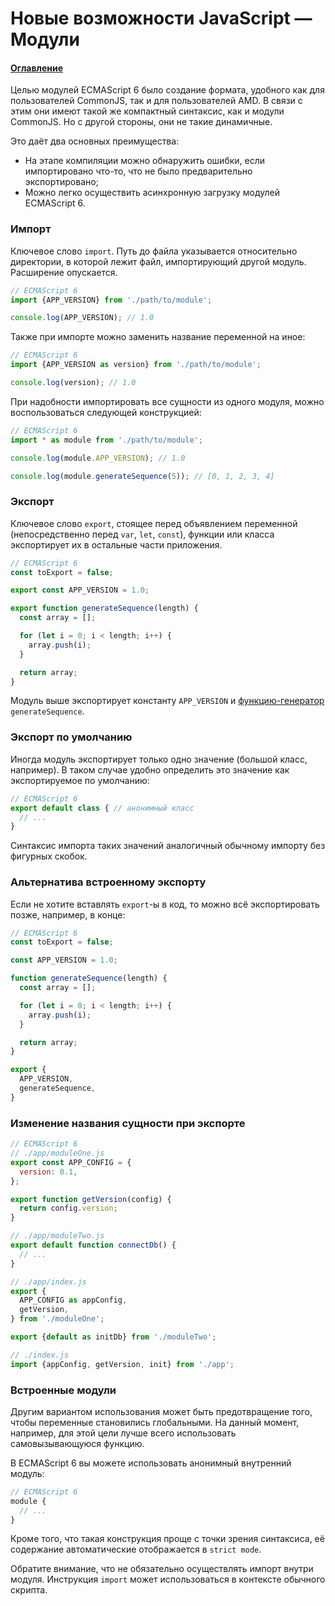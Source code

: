 # Новые возможности JavaScript — Модули

#### [Оглавление](../../README.md)

Целью модулей ECMAScript 6 было создание формата, удобного как для пользователей
CommonJS, так и для пользователей AMD. В связи с этим они имеют такой же компактный
синтаксис, как и модули CommonJS. Но с другой стороны, они не такие динамичные.

Это даёт два основных преимущества:
- На этапе компиляции можно обнаружить ошибки, если импортировано что-то, что не
было предварительно экспортировано;
- Можно легко осуществить асинхронную загрузку модулей ECMAScript 6.

### Импорт

Ключевое слово `import`. Путь до файла указывается относительно директории, в которой
лежит файл, импортирующий другой модуль. Расширение опускается.

```javascript
// ECMAScript 6
import {APP_VERSION} from './path/to/module';

console.log(APP_VERSION); // 1.0
```

Также при импорте можно заменить название переменной на иное:

```javascript
// ECMAScript 6
import {APP_VERSION as version} from './path/to/module';

console.log(version); // 1.0
```

При надобности импортировать все сущности из одного модуля, можно воспользоваться
следующей конструкцией:

```javascript
// ECMAScript 6
import * as module from './path/to/module';

console.log(module.APP_VERSION); // 1.0

console.log(module.generateSequence(5)); // [0, 1, 2, 3, 4]
```

### Экспорт

Ключевое слово `export`, стоящее перед объявлением переменной (непосредственно
перед `var`, `let`, `const`), функции или класса экспортирует их в остальные
части приложения.

```javascript
// ECMAScript 6
const toExport = false;

export const APP_VERSION = 1.0;

export function generateSequence(length) {
  const array = [];

  for (let i = 0; i < length; i++) {
    array.push(i);
  }

  return array;
}
```

Модуль выше экспортирует константу `APP_VERSION` и [функцию-генератор](../generators/README.md) `generateSequence`.

### Экспорт по умолчанию

Иногда модуль экспортирует только одно значение (большой класс, например).
В таком случае удобно определить это значение как экспортируемое по умолчанию:

```javascript
// ECMAScript 6
export default class { // анонимный класс
  // ...
}
```

Синтаксис импорта таких значений аналогичный обычному импорту без фигурных скобок.

### Альтернатива встроенному экспорту

Если не хотите вставлять `export`-ы в код, то можно всё экспортировать позже,
например, в конце:

```javascript
// ECMAScript 6
const toExport = false;

const APP_VERSION = 1.0;

function generateSequence(length) {
  const array = [];

  for (let i = 0; i < length; i++) {
    array.push(i);
  }

  return array;
}

export {
  APP_VERSION,
  generateSequence,
}
```

### Изменение названия сущности при экспорте

```javascript
// ECMAScript 6
// ./app/moduleOne.js
export const APP_CONFIG = {
  version: 0.1,
};

export function getVersion(config) {
  return config.version;
}

// ./app/moduleTwo.js
export default function connectDb() {
  // ...
}

// ./app/index.js
export {
  APP_CONFIG as appConfig,
  getVersion,
} from './moduleOne';

export {default as initDb} from './moduleTwo';

// ./index.js
import {appConfig, getVersion, init} from './app';
```

### Встроенные модули

Другим вариантом использования может быть предотвращение того, чтобы переменные
становились глобальными. На данный момент, например, для этой цели лучше всего
использовать самовызывающуюся функцию.

В ECMAScript 6 вы можете использовать анонимный внутренний модуль:

```javascript
// ECMAScript 6
module {
  // ...
}
```

Кроме того, что такая конструкция проще с точки зрения синтаксиса, её содержание
автоматические отображается в `strict mode`.

Обратите внимание, что не обязательно осуществлять импорт внутри модуля.
Инструкция `import` может использоваться в контексте обычного скрипта.
